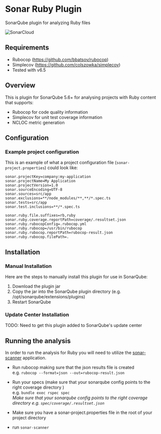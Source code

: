 # Sonar Ruby Plugin
SonarQube plugin for analyzing Ruby files

![SonarCloud](https://sonarcloud.io/api/project_badges/measure?project=com.fortitudetec.sonar%3Asonar-ruby-plugin&metric=alert_status)

## Requirements
* Rubocop (https://github.com/bbatsov/rubocop)
* Simplecov (https://github.com/colszowka/simplecov)
* Tested with v6.5

## Overview
This is plugin for SonarQube 5.6+ for analysing projects with Ruby content that supports:

* Rubocop for code quality information
* Simplecov for unit test coverage information
* NCLOC metric generation

## Configuration

### Example project configuration
This is an example of what a project configuration file (`sonar-project.properties`) could look like:
```
sonar.projectKey=company:my-application
sonar.projectName=My Application
sonar.projectVersion=1.0
sonar.sourceEncoding=UTF-8
sonar.sources=src/app
sonar.exclusions=**/node_modules/**,**/*.spec.ts
sonar.tests=src/app
sonar.test.inclusions=**/*.spec.ts

sonar.ruby.file.suffixes=rb,ruby
sonar.ruby.coverage.reportPath=coverage/.resultset.json
sonar.ruby.rubocopConfig=.rubocop.yml
sonar.ruby.rubocop=/usr/bin/rubocop
sonar.ruby.rubocop.reportPath=rubocop-result.json
sonar.ruby.rubocop.filePath=.
```

## Installation

### Manual Installation
Here are the steps to manually install this plugin for use in SonarQube:

 1. Download the plugin jar
 2. Copy the jar into the SonarQube plugin directory (e.g. /opt/sonarqube/extensions/plugins)
 3. Restart SonarQube
 
### Update Center Installation
TODO: Need to get this plugin added to SonarQube's update center
 
## Running the analysis
In order to run the analysis for Ruby you will need to utilize the [sonar-scanner](https://docs.sonarqube.org/display/SCAN/Analyzing+with+SonarQube+Scanner) application.

* Run rubocop making sure that the json results file is created   
    e.g. `rubocop --format=json --out=rubocop-result.json`  
    
* Run your specs (make sure that your sonarqube config points to the right coverage directory )  
    e.g. `bundle exec rspec spec`  
    *Make sure that your sonarqube config points to the right coverage directory e.g. `spec/coverage/.resultset.json`*
    
* Make sure you have a sonar-project.properties file in the root of your project directory  
* run `sonar-scanner` 

